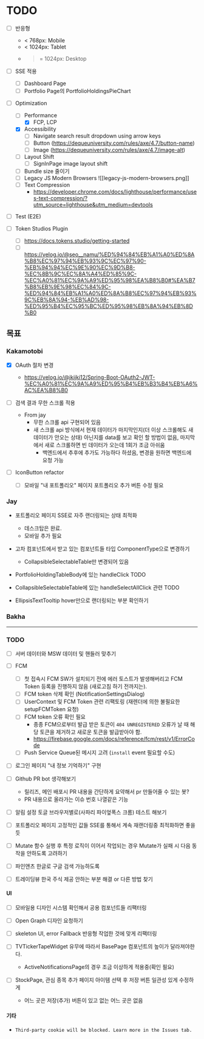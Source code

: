 # TODO
- [ ] 반응형
	-  < 768px: Mobile
	- < 1024px: Tablet
	- >= 1024px: Desktop

- [ ] SSE 적용
	- [ ] Dashboard Page
	- [ ] Portfolio Page의 PortfolioHoldingsPieChart

- [ ] Optimization
	- [ ] Performance
	    - [x] FCP, LCP
	- [x] Accessibility
		- [ ] Navigate search result dropdown using arrow keys
		- [ ] Button (https://dequeuniversity.com/rules/axe/4.7/button-name)
		- [ ] Image (https://dequeuniversity.com/rules/axe/4.7/image-alt)
	- [ ] Layout Shift
		- [ ] SignInPage image layout shift
	- [ ] Bundle size 줄이기
	- [ ] Legacy JS Modern Browsers
        ![[legacy-js-modern-browsers.png]]
	- [ ] Text Compression
		- https://developer.chrome.com/docs/lighthouse/performance/uses-text-compression/?utm_source=lighthouse&utm_medium=devtools

- [ ] Test (E2E)

- [ ] Token Studios Plugin
	- [ ] https://docs.tokens.studio/getting-started
	- [ ] https://velog.io/@seo__namu/%ED%94%84%EB%A1%A0%ED%8A%B8%EC%97%94%EB%93%9C%EC%97%90-%EB%94%94%EC%9E%90%EC%9D%B8-%EC%8B%9C%EC%8A%A4%ED%85%9C-%EC%A0%81%EC%9A%A9%ED%95%98%EA%B8%B0#%EA%B7%B8%EB%9E%98%EC%84%9C-%ED%94%84%EB%A1%A0%ED%8A%B8%EC%97%94%EB%93%9C%EB%8A%94-%EB%AD%98-%ED%95%B4%EC%95%BC%ED%95%98%EB%8A%94%EB%8D%B0

## 목표
### Kakamotobi
- [x] OAuth 절차 변경
	- https://velog.io/@jkijki12/Spring-Boot-OAuth2-JWT-%EC%A0%81%EC%9A%A9%ED%95%B4%EB%B3%B4%EB%A6%AC%EA%B8%B0
- [ ] 검색 결과 무한 스크롤 적용
	 - From jay 
		- 무한 스크롤 api 구현되어 있음
		- 새 스크롤 api 방식에서 현재 데이터가 마지막인지(더 이상 스크롤해도 새 데이터가 안오는 상태) 아닌지를 data를 보고 확인 할 방법이 없음, 마지막에서 새로 스크롤하면 빈 데이터가 오는데 1회가 조금 아쉬움
			- 백엔드에서 추후에 추가도 가능하다 하셨음, 변경을 원하면 백엔드에 요청 가능
		
- [ ] IconButton refactor
	- [ ] 모바일 "내 포트폴리오" 페이지 포트폴리오 추가 버튼 수정 필요
		
### Jay
- 포트폴리오 페이지 SSE로 자주 랜더링되는 상태 최적화
	- 데스크탑은 완료.
	- 모바일 추가 필요
- 고차 컴포넌트에서 받고 있는 컴포넌트들 타입 ComponentType으로 변경하기
	- CollapsibleSelectableTable만 변경되어 있음
- PortfolioHoldingTableBody에 있는 handleClick TODO 
- CollapsibleSelectableTable에 있는 handleSelectAllClick 관련 TODO

- EllipsisTextTooltip hover만으로  랜더링되는 부분 확인하기

### Bakha

---
### TODO
- [ ] 서버 데이터와 MSW 데이터 및 핸들러 맞추기
- [ ] FCM
	- [ ] 첫 접속시 FCM SW가 설치되기 전에 에러 토스트가 발생해버리고 FCM Token 등록을 진행하지 않음 (새로고침 하기 전까지는).
	- [ ] FCM token 삭제 확인 (NotificationSettingsDialog)
	- [ ] UserContext 및 FCM Token 관련 리팩토링 (재렌더에 의한 불필요한 setupFCMToken 요청)
	- [ ] FCM token 오류 확인 필요
		- 종종 FCM으로부터 발급 받은 토큰이 `404 UNREGISTERED` 오류가 날 때 해당 토큰을 제거하고 새로운 토큰을 발급받아야 함.
		- https://firebase.google.com/docs/reference/fcm/rest/v1/ErrorCode
	- [ ] Push Service Queue된 메시지 고려 (`install` event 필요할 수도)
- [ ] 로그인 페이지 "내 정보 기억하기" 구현
- [ ] Github PR bot 생각해보기
	- 릴리즈, 메인 배포시 PR 내용을 간단하게 요약해서 pr 만들어줄 수 있는 봇?
	- PR 내용으로 올라가는 이슈 번호 나열같은 기능
	
- [ ] 알림 설정 토글 브라우저별로(사파리 파이엎폭스 크롬) 테스트 해보기
- [ ] 포트폴리오 페이지 고정적인 값들 SSE를 통해서 계속 재랜더링중 최적화하면 좋을 듯
- [ ] Mutate 함수 실행 후 특정 로직이 이어서 작업되는 경우 Mutate가 실패 시 다음 동작을 안하도록 고려하기
- [ ] 파인앤츠 한글로 구글 검색 가능하도록
- [ ] 트레이딩뷰 한국 주식 제공 안하는 부분 해결 or 다른 방법 찾기

#### UI
- [ ] 모바일용 디자인 시스템 확인해서 공용 컴포넌트들 리팩터링
- [ ] Open Graph 디자인 요청하기

- [ ] skeleton UI,  error Fallback 반응형 작업한 것에 맞게 리팩터링
- [ ] TVTickerTapeWidget 유무에 따라서 BasePage 컴포넌트의 높이가 달라져야한다.
	- ActiveNotificationsPage의 경우 조금 이상하게 적용중(확인 필요)
- [ ] StockPage, 관심 종목 추가 페이지 아이템 선택 후 저장 버튼 일관성 있게 수정하게
	- 어느 곳은 저장(추가) 버튼이 있고 없는 어느 곳은 없음
#### 기타
- `Third-party cookie will be blocked. Learn more in the Issues tab.`
